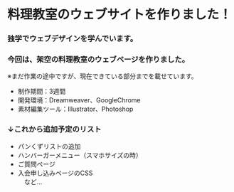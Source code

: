 # 料理教室のウェブサイトを作りました！
### 独学でウェブデザインを学んでいます。
### 今回は、架空の料理教室のウェブページを作りました。<br>
※まだ作業の途中ですが、現在できている部分までを載せています。<br>

- 制作期間：3週間
- 開発環境：Dreamweaver、GoogleChrome
- 素材編集ツール：Illustrator、Photoshop

### ↓これから追加予定のリスト
- パンくずリストの追加
- ハンバーガーメニュー（スマホサイズの時）
- ご質問ページ
- 入会申し込みページのCSS<br>
　など…

